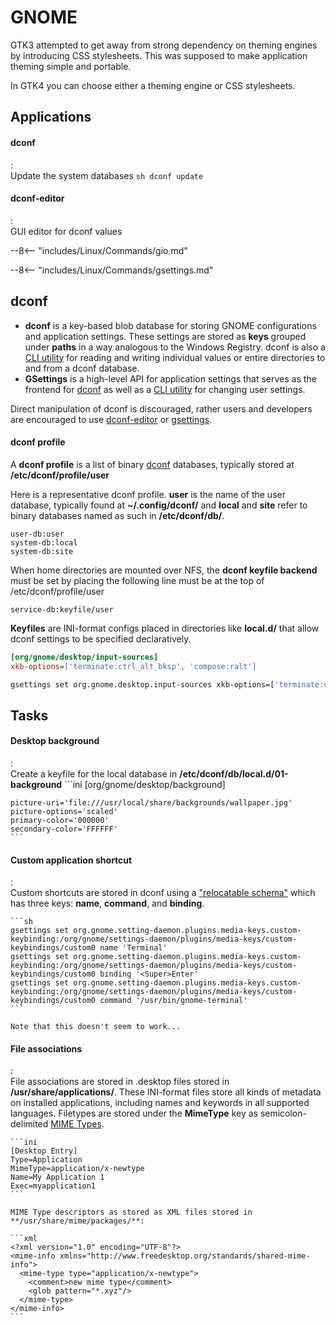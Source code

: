 # GNOME

GTK3 attempted to get away from strong dependency on theming engines by introducing CSS stylesheets.
This was supposed to make application theming simple and portable.

In GTK4 you can choose either a theming engine or CSS stylesheets.


## Applications

#### dconf
:   
    Update the system databases
    ```sh
    dconf update
    ```

#### dconf-editor
:   
    GUI editor for dconf values

--8<-- "includes/Linux/Commands/gio.md"

--8<-- "includes/Linux/Commands/gsettings.md"

## dconf

- **dconf** is a key-based blob database for storing GNOME configurations and application settings. These settings are stored as **keys** grouped under **paths** in a way analogous to the Windows Registry. dconf is also a [CLI utility](#dconf-1) for reading and writing individual values or entire directories to and from a dconf database.
- **GSettings** is a high-level API for application settings that serves as the frontend for [dconf](#dconf-2) as well as a [CLI utility](#gsettings-1) for changing user settings.

Direct manipulation of dconf is discouraged, rather users and developers are encouraged to use [dconf-editor](#dconf-editor) or [gsettings](#gsettings).

#### dconf profile

A **dconf profile** is a list of binary [dconf](#dconf-2) databases, typically stored at **/etc/dconf/profile/user**

Here is a representative dconf profile. **user** is the name of the user database, typically found at **~/.config/dconf/** and **local** and **site** refer to binary databases named as such in **/etc/dconf/db/**.
```
user-db:user
system-db:local
system-db:site
```

When home directories are mounted over NFS, the **dconf keyfile backend** must be set by placing the following line must be at the top of /etc/dconf/profile/user
```
service-db:keyfile/user
```

**Keyfiles** are INI-format configs placed in directories like **local.d/** that allow dconf settings to be specified declaratively.

```ini
[org/gnome/desktop/input-sources]
xkb-options=['terminate:ctrl_alt_bksp', 'compose:ralt']
```

```sh
gsettings set org.gnome.desktop.input-sources xkb-options=['terminate:ctrl_alt_bksp', 'compose:ralt']
```

## Tasks

#### Desktop background
:   
    Create a keyfile for the local database in **/etc/dconf/db/local.d/01-background**
    ```ini
    [org/gnome/desktop/background]

    picture-uri='file:///usr/local/share/backgrounds/wallpaper.jpg'
    picture-options='scaled'
    primary-color='000000'
    secondary-color='FFFFFF'
    ```

#### Custom application shortcut
:   
    Custom shortcuts are stored in dconf using a ["relocatable schema"](https://wiki.ubuntu.com/Keybindings) which has three keys: **name**, **command**, and **binding**.

    ```sh
    gsettings set org.gnome.setting-daemon.plugins.media-keys.custom-keybinding:/org/gnome/settings-daemon/plugins/media-keys/custom-keybindings/custom0 name 'Terminal'
    gsettings set org.gnome.setting-daemon.plugins.media-keys.custom-keybinding:/org/gnome/settings-daemon/plugins/media-keys/custom-keybindings/custom0 binding '<Super>Enter'
    gsettings set org.gnome.setting-daemon.plugins.media-keys.custom-keybinding:/org/gnome/settings-daemon/plugins/media-keys/custom-keybindings/custom0 command '/usr/bin/gnome-terminal'
    ```

    Note that this doesn't seem to work...

#### File associations
:   
    File associations are stored in .desktop files stored in **/usr/share/applications/**. 
    These INI-format files store all kinds of metadata on installed applications, including names and keywords in all supported languages.
    Filetypes are stored under the **MimeType** key as semicolon-delimited [MIME Types](https://access.redhat.com/documentation/en-us/red_hat_enterprise_linux/7/html/desktop_migration_and_administration_guide/file_formats).

    ```ini
    [Desktop Entry]
    Type=Application
    MimeType=application/x-newtype
    Name=My Application 1
    Exec=myapplication1
    ```

    MIME Type descriptors as stored as XML files stored in **/usr/share/mime/packages/**:

    ```xml
    <?xml version="1.0" encoding="UTF-8"?>
    <mime-info xmlns="http://www.freedesktop.org/standards/shared-mime-info">
      <mime-type type="application/x-newtype">
        <comment>new mime type</comment>
        <glob pattern="*.xyz"/>
      </mime-type>
    </mime-info>
    ```